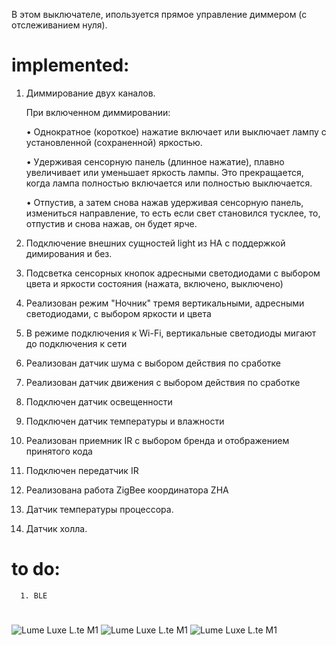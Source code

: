 В этом выключателе, ипользуется прямое управление диммером (с отслеживанием нуля).
#
# implemented:
1. Диммирование двух каналов.

      При включенном диммировании:

      • Однократное (короткое) нажатие включает или выключает лампу с установленной (сохраненной) яркостью.

      • Удерживая сенсорную панель (длинное нажатие), плавно увеличивает или уменьшает яркость лампы. Это прекращается, когда лампа полностью включается или полностью выключается.

      • Отпустив, а затем снова нажав удерживая сенсорную панель, измениться направление, то есть если свет становился тусклее, то, отпустив и снова нажав, он будет ярче.

2. Подключение внешних сущностей light из HA с поддержкой димирования и без.
3. Подсветка сенсорных кнопок адресными светодиодами с выбором цвета и яркости состояния (нажата, включено, выключено)
4. Реализован режим "Ночник" тремя вертикальными, адресными светодиодами, с выбором яркости и цвета
5. В режиме подключения к Wi-Fi, вертикальные светодиоды мигают до подключения к сети
6. Реализован датчик шума с выбором действия по сработке
7. Реализован датчик движения с выбором действия по сработке
8. Подключен датчик освещенности
9. Подключен датчик температуры и влажности
10. Реализован приемник IR  с выбором бренда и отображением принятого кода
11. Подключен передатчик IR
12. Реализована работа ZigBee координатора ZHA
13. Датчик температуры процессора.
14. Датчик холла.

# to do: 
      
      1. BLE



#
![Lume Luxe L.te M1](https://github.com/ananyevgv/esphome-ujin/blob/2780705d541df653655410d6446436ef2499bcd6/Lume%20Luxe_L.te%20M1/images/Luxe_Lte%20M1_8.png)
![Lume Luxe L.te M1](https://github.com/ananyevgv/esphome-ujin/blob/2780705d541df653655410d6446436ef2499bcd6/Lume%20Luxe_L.te%20M1/images/Luxe_Lte%20M1_9.png)
![Lume Luxe L.te M1](https://github.com/ananyevgv/esphome-ujin/blob/2780705d541df653655410d6446436ef2499bcd6/Lume%20Luxe_L.te%20M1/images/Luxe_Lte%20M1_10.png)
